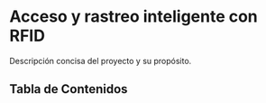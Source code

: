 # Acceso y rastreo inteligente con RFID 

Descripción concisa del proyecto y su propósito.

## Tabla de Contenidos
